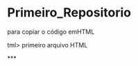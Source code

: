 # Primeiro_Repositorio

para copiar o código emHTML

tml>
    <hl> primeiro arquivo HTML </hl>
  </html>
***
